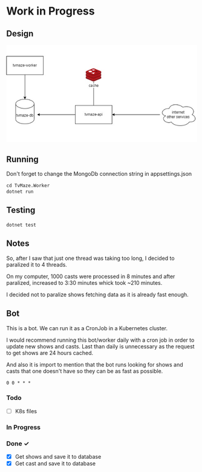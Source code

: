 # Work in Progress

## Design

![Design](docs/design.jfif)

## Running

Don't forget to change the MongoDb connection string in appsettings.json

```
cd TvMaze.Worker
dotnet run
```

## Testing

```
dotnet test
```

## Notes

So, after I saw that just one thread was taking too long, I decided to paralized it to 4 threads.

On my computer, 1000 casts were processed in 8 minutes and after paralized, increased to 3:30 minutes whick took ~210 minutes.

I decided not to paralize shows fetching data as it is already fast enough.

## Bot

This is a bot. We can run it as a CronJob in a Kubernetes cluster.

I would recommend running this bot/worker daily with a cron job in order to update new shows and casts. Last than daily is unnecessary as the request to get shows are 24 hours cached.

And also it is import to mention that the bot runs looking for shows and casts that one doesn't have so they can be as fast as possible.

```
0 0 * * *
```

### Todo

- [ ] K8s files

### In Progress

### Done ✓

- [x] Get shows and save it to database
- [x] Get cast and save it to database

